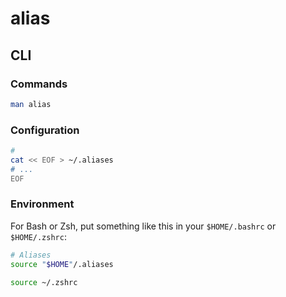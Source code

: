 # alias

## CLI

### Commands

```sh
man alias
```

### Configuration

```sh
#
cat << EOF > ~/.aliases
# ...
EOF
```

### Environment

For Bash or Zsh, put something like this in your `$HOME/.bashrc` or `$HOME/.zshrc`:

```sh
# Aliases
source "$HOME"/.aliases
```

```sh
source ~/.zshrc
```

